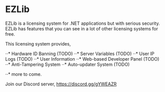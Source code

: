 # EZLib


EZLib is a licensing system for .NET applications but with serious security. EZLib has features that you can see in a lot of other licensing systems for free.

This licensing system provides,

⋅⋅* Hardware ID Banning (TODO)
⋅⋅* Server Variables (TODO)
⋅⋅* User IP Logs (TODO)
⋅⋅* User Information
⋅⋅* Web-based Developer Panel (TODO)
⋅⋅* Anti-Tampering System
⋅⋅* Auto-updater System (TODO)

⋅⋅* more to come.



Join our Discord server, https://discord.gg/gYWEAZR
